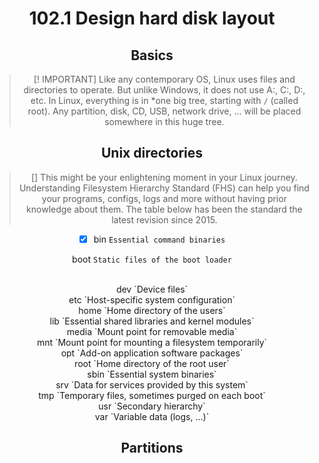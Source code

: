 <div align="center">
 
# 102.1 Design hard disk layout

## Basics
>[! IMPORTANT]
> Like any contemporary OS, Linux uses files and directories to operate. But unlike Windows, it does not use A:, C:, D:, etc. In Linux, everything is in *one big tree, starting with
`/` (called root). Any partition, disk, CD, USB, network drive, ... will be placed somewhere in this huge tree.

## Unix directories
> []
> This might be your enlightening moment in your Linux journey. Understanding Filesystem Hierarchy Standard (FHS) can help you find your programs, configs, logs and more without having prior knowledge about them. The table below has been the standard the latest revision since 2015.


+ [x] bin	`Essential command binaries` <br>


 boot	`Static files of the boot loader`

<br>
dev	`Device files`<br>
etc	`Host-specific system configuration`<br>
home	`Home directory of the users`<br>
lib	`Essential shared libraries and kernel modules`<br>
media	`Mount point for removable media`<br>
mnt	`Mount point for mounting a filesystem temporarily`<br>
opt	`Add-on application software packages`<br>
root	`Home directory of the root user`<br>
sbin	`Essential system binaries`<br>
srv	`Data for services provided by this system`<br>
tmp	`Temporary files, sometimes purged on each boot`<br>
usr	`Secondary hierarchy`<br>
var	`Variable data (logs, ...)`<br>

## Partitions




















</div>
